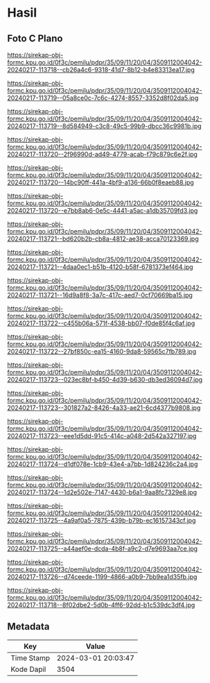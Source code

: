 # Hasil

## Foto C Plano

https://sirekap-obj-formc.kpu.go.id/0f3c/pemilu/pdpr/35/09/11/20/04/3509112004042-20240217-113718--cb26a4c6-9318-41d7-8b12-b4e83313ea17.jpg

https://sirekap-obj-formc.kpu.go.id/0f3c/pemilu/pdpr/35/09/11/20/04/3509112004042-20240217-113719--05a8ce0c-7c6c-4274-8557-3352d8f02da5.jpg

https://sirekap-obj-formc.kpu.go.id/0f3c/pemilu/pdpr/35/09/11/20/04/3509112004042-20240217-113719--8d584949-c3c8-49c5-99b9-dbcc36c9981b.jpg

https://sirekap-obj-formc.kpu.go.id/0f3c/pemilu/pdpr/35/09/11/20/04/3509112004042-20240217-113720--2f96990d-ad49-4779-acab-f79c879c6e2f.jpg

https://sirekap-obj-formc.kpu.go.id/0f3c/pemilu/pdpr/35/09/11/20/04/3509112004042-20240217-113720--14bc90ff-441a-4bf9-a136-66b0f8eaeb88.jpg

https://sirekap-obj-formc.kpu.go.id/0f3c/pemilu/pdpr/35/09/11/20/04/3509112004042-20240217-113720--e7bb8ab6-0e5c-4441-a5ac-a1db35709fd3.jpg

https://sirekap-obj-formc.kpu.go.id/0f3c/pemilu/pdpr/35/09/11/20/04/3509112004042-20240217-113721--bd620b2b-cb8a-4812-ae38-acca70123369.jpg

https://sirekap-obj-formc.kpu.go.id/0f3c/pemilu/pdpr/35/09/11/20/04/3509112004042-20240217-113721--4daa0ec1-b51b-4120-b58f-6781373ef464.jpg

https://sirekap-obj-formc.kpu.go.id/0f3c/pemilu/pdpr/35/09/11/20/04/3509112004042-20240217-113721--16d9a8f8-3a7c-417c-aed7-0cf70669ba15.jpg

https://sirekap-obj-formc.kpu.go.id/0f3c/pemilu/pdpr/35/09/11/20/04/3509112004042-20240217-113722--c455b06a-571f-4538-bb07-f0de85f4c6af.jpg

https://sirekap-obj-formc.kpu.go.id/0f3c/pemilu/pdpr/35/09/11/20/04/3509112004042-20240217-113722--27bf850c-ea15-4160-9da8-59565c7fb789.jpg

https://sirekap-obj-formc.kpu.go.id/0f3c/pemilu/pdpr/35/09/11/20/04/3509112004042-20240217-113723--023ec8bf-b450-4d39-b630-db3ed36094d7.jpg

https://sirekap-obj-formc.kpu.go.id/0f3c/pemilu/pdpr/35/09/11/20/04/3509112004042-20240217-113723--301827a2-8426-4a33-ae21-6cd4377b9808.jpg

https://sirekap-obj-formc.kpu.go.id/0f3c/pemilu/pdpr/35/09/11/20/04/3509112004042-20240217-113723--eee1d5dd-91c5-414c-a048-2d542a327197.jpg

https://sirekap-obj-formc.kpu.go.id/0f3c/pemilu/pdpr/35/09/11/20/04/3509112004042-20240217-113724--d1df078e-1cb9-43e4-a7bb-1d824236c2a4.jpg

https://sirekap-obj-formc.kpu.go.id/0f3c/pemilu/pdpr/35/09/11/20/04/3509112004042-20240217-113724--1d2e502e-7147-4430-b6a1-9aa8fc7329e8.jpg

https://sirekap-obj-formc.kpu.go.id/0f3c/pemilu/pdpr/35/09/11/20/04/3509112004042-20240217-113725--4a9af0a5-7875-439b-b79b-ec16157343cf.jpg

https://sirekap-obj-formc.kpu.go.id/0f3c/pemilu/pdpr/35/09/11/20/04/3509112004042-20240217-113725--a44aef0e-dcda-4b8f-a9c2-d7e9693aa7ce.jpg

https://sirekap-obj-formc.kpu.go.id/0f3c/pemilu/pdpr/35/09/11/20/04/3509112004042-20240217-113726--d74ceede-1199-4866-a0b9-7bb9ea1d35fb.jpg

https://sirekap-obj-formc.kpu.go.id/0f3c/pemilu/pdpr/35/09/11/20/04/3509112004042-20240217-113718--8f02dbe2-5d0b-4ff6-92dd-b1c539dc3df4.jpg


## Metadata

| Key        | Value               |
| ---------- | ------------------- |
| Time Stamp | 2024-03-01 20:03:47 |
| Kode Dapil | 3504                |



